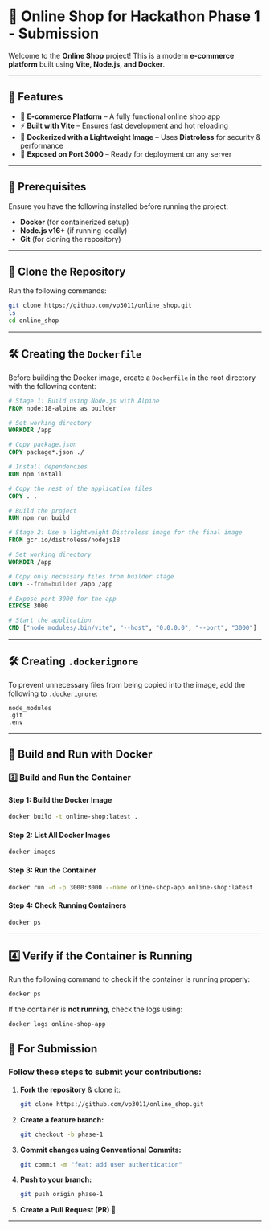 # 🎁 Online Shop for Hackathon Phase 1 - Submission  

Welcome to the **Online Shop** project! This is a modern **e-commerce platform** built using **Vite, Node.js, and Docker**.

---

## 🚀 Features  
- 🛒 **E-commerce Platform** – A fully functional online shop app  
- ⚡ **Built with Vite** – Ensures fast development and hot reloading  
- 🐳 **Dockerized with a Lightweight Image** – Uses **Distroless** for security & performance  
- 📱 **Exposed on Port 3000** – Ready for deployment on any server  

---

## 🔧 Prerequisites  
Ensure you have the following installed before running the project:  
- **Docker** (for containerized setup)  
- **Node.js v16+** (if running locally)  
- **Git** (for cloning the repository)  

---

## 📂 Clone the Repository  
Run the following commands:  

```bash
git clone https://github.com/vp3011/online_shop.git
ls
cd online_shop
```

---

## 🛠 Creating the `Dockerfile`  
Before building the Docker image, create a `Dockerfile` in the root directory with the following content:  

```dockerfile
# Stage 1: Build using Node.js with Alpine
FROM node:18-alpine as builder

# Set working directory
WORKDIR /app

# Copy package.json
COPY package*.json ./

# Install dependencies
RUN npm install

# Copy the rest of the application files
COPY . .

# Build the project
RUN npm run build

# Stage 2: Use a lightweight Distroless image for the final image
FROM gcr.io/distroless/nodejs18

# Set working directory
WORKDIR /app

# Copy only necessary files from builder stage
COPY --from=builder /app /app

# Expose port 3000 for the app
EXPOSE 3000

# Start the application
CMD ["node_modules/.bin/vite", "--host", "0.0.0.0", "--port", "3000"]
```

---

## 🛠 Creating `.dockerignore`  
To prevent unnecessary files from being copied into the image, add the following to `.dockerignore`:  

```
node_modules
.git
.env
```

---

## 🐳 Build and Run with Docker  

### **3️⃣ Build and Run the Container**  
#### **Step 1: Build the Docker Image**  
```bash
docker build -t online-shop:latest .
```

#### **Step 2: List All Docker Images**  
```bash
docker images
```

#### **Step 3: Run the Container**  
```bash
docker run -d -p 3000:3000 --name online-shop-app online-shop:latest
```

#### **Step 4: Check Running Containers**  
```bash
docker ps
```

---

## **4️⃣ Verify if the Container is Running**  
Run the following command to check if the container is running properly:  
```bash
docker ps
```

If the container is **not running**, check the logs using:  
```bash
docker logs online-shop-app
```


## 🤝 For Submission  
### Follow these steps to submit your contributions:  
1. **Fork the repository** & clone it:  
   ```bash
   git clone https://github.com/vp3011/online_shop.git
   ```  
2. **Create a feature branch:**  
   ```bash
   git checkout -b phase-1
   ```  
3. **Commit changes using Conventional Commits:**  
   ```bash
   git commit -m "feat: add user authentication"
   ```  
4. **Push to your branch:**  
   ```bash
   git push origin phase-1
   ```  
5. **Create a Pull Request (PR) 🚀**  

--- 

